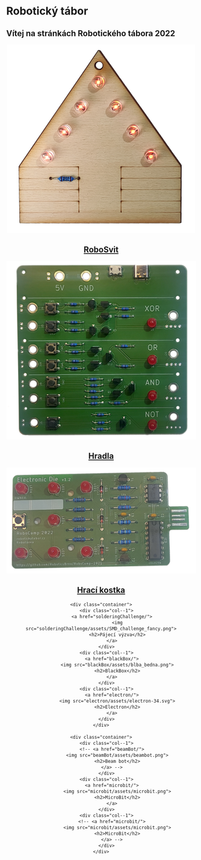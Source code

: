 # Robotický tábor

## Vítej na stránkách Robotického tábora 2022

<div align="center">
    <div class="container">
        <div class="col--1">
            <a href="roboSvit/">
                <img src="roboSvit/assets/roboSvit-propag/photo/roboSvit-propag-04.png">
                <h2>RoboSvit</h2>
            </a>
        </div>
        <div class="col--1">
            <a href="hradla/">
                <img src="hradla/photo/hradla-propag-00.png">
                <h2>Hradla</h2>
            </a>
        </div>
        <div class="col--1">
            <a href="electronicDie/">
                <img src="electronicDie/assets/fancy/Electronic_dice-02.png">
                <h2>Hrací kostka</h2>
            </a>
        </div>
    </div>

    <div class="container">
        <div class="col--1">
            <a href="solderingChallenge/">
                <img src="solderingChallenge/assets/SMD_challenge_fancy.png">
                <h2>Pájecí výzva</h2>
            </a>
        </div>
        <div class="col--1">
            <a href="blackBox/">
                <img src="blackBox/assets/blba_bedna.png">
                <h2>BlackBox</h2>
            </a>
        </div>
        <div class="col--1">
            <a href="electron/">
                <img src="electron/assets/electron-34.svg">
                <h2>Electron</h2>
            </a>
        </div>
    </div>

    <div class="container">
        <div class="col--1">
            <!-- <a href="beamBot/">
                <img src="beamBot/assets/beambot.png">
                <h2>Beam bot</h2>
            </a> -->
        </div>
        <div class="col--1">
            <a href="microbit/">
                <img src="microbit/assets/microbit.png">
                <h2>MicroBit</h2>
            </a>
        </div>
        <div class="col--1">
            <!-- <a href="microbit/">
                <img src="microbit/assets/microbit.png">
                <h2>MicroBit</h2>
            </a> -->
        </div>
    </div>



</div>